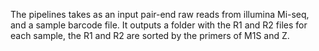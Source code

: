 
The pipelines takes as an input pair-end raw reads from illumina Mi-seq, and a sample barcode file. It outputs a folder with the R1 and R2 files for each sample, the R1 and R2 are sorted by the primers of M1S and Z.